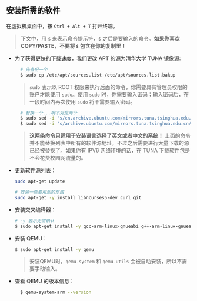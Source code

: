 ## 安装所需的软件

在虚拟机桌面中，按 `Ctrl + Alt + T` 打开终端。

> 下文中，用 `$` 来表示命令提示符，`$` 之后是要输入的命令。**如果你喜欢 COPY/PASTE，不要将 **`$`** 包含在你的复制里！**


* 为了获得更快的下载速度，我们更改 APT 的源为清华大学 TUNA 镜像源:

  ```bash
    # 先备份一个
    $ sudo cp /etc/apt/sources.list /etc/apt/sources.list.bakup
  ```
  > `sudo` 表示以 ROOT 权限来执行后面的命令，你需要具有管理员权限的账户才能使用 `sudo`。使用 `sudo` 时，你需要输入密码；输入密码后，在一段时间内再次使用 `sudo` 将不需要输入密码。

  ```bash
    # 替换一个...啊不对是两个
    $ sudo sed -i 's/cn.archive.ubuntu.com/mirrors.tuna.tsinghua.edu.cn/' /etc/apt/sources.list
    $ sudo sed -i 's/archive.ubuntu.com/mirrors.tuna.tsinghua.edu.cn/' /etc/apt/sources.list
  ```
  > **这两条命令只适用于安装语言选择了英文或者中文的系统！** 上面的命令并不能替换列表中所有的软件源地址，不过之后需要进行大量下载的源已经被替换了。如果你有 IPV6 网络环境的话，在 TUNA 下载软件包是不会花费校园网流量的。


* 更新软件源列表：

  ```bash
  sudo apt-get update
  ```


  ```bash
  # 安装一些要用到的东西
  sudo apt-get -y install libncurses5-dev curl git
  ```


* 安装交叉编译器：

  ```bash
  # -y 表示无需确认
  $ sudo apt-get install -y gcc-arm-linux-gnueabi g++-arm-linux-gnueabi
  ```


* 安装 QEMU：

  ```bash
  $ sudo apt-get install -y qemu
  ```
  > 安装QEMU时，`qemu-system` 和 `qemu-utils` 会被自动安装，所以不需要手动输入。


* 查看 QEMU 的版本信息：

  ```bash
    $ qemu-system-arm --version
  ```